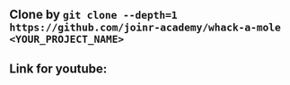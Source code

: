 ## Clone by `git clone --depth=1 https://github.com/joinr-academy/whack-a-mole <YOUR_PROJECT_NAME>`

## Link for youtube:
